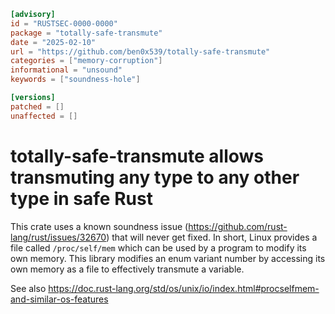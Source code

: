 ```toml
[advisory]
id = "RUSTSEC-0000-0000"
package = "totally-safe-transmute"
date = "2025-02-10"
url = "https://github.com/ben0x539/totally-safe-transmute"
categories = ["memory-corruption"]
informational = "unsound"
keywords = ["soundness-hole"]

[versions]
patched = []
unaffected = []
```

# totally-safe-transmute allows transmuting any type to any other type in safe Rust

This crate uses a known soundness issue (https://github.com/rust-lang/rust/issues/32670) that will never get fixed. In short, Linux provides a file called `/proc/self/mem` which can be used by a program to modify its own memory. This library modifies an enum variant number by accessing its own memory as a file to effectively transmute a variable.

See also <https://doc.rust-lang.org/std/os/unix/io/index.html#procselfmem-and-similar-os-features>
